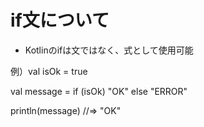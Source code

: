 # if文について
- Kotlinのifは文ではなく、式として使用可能

例）val isOk = true

val message = if (isOk) "OK" else "ERROR"

println(message)  //=> "OK"

